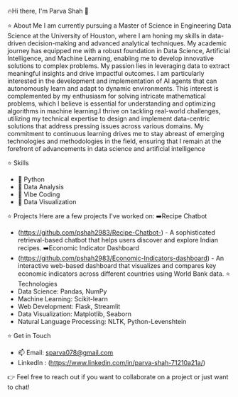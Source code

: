  
🔥Hi there, I'm Parva Shah 👋

⭐ About Me
I am currently pursuing a Master of Science in Engineering Data Science at the University of Houston, 
where I am honing my skills in data-driven decision-making and advanced analytical techniques. My academic 
journey has equipped me with a robust foundation in Data Science, Artificial Intelligence, and Machine Learning, 
enabling me to develop innovative solutions to complex problems.
My passion lies in leveraging data to extract 
meaningful insights and drive impactful outcomes. I am particularly interested in the development and implementation
of AI agents that can autonomously learn and adapt to dynamic environments. This interest is complemented by my 
enthusiasm for solving intricate mathematical problems, which I believe is essential for understanding and optimizing 
algorithms in machine learning.I thrive on tackling real-world challenges, utilizing my technical expertise to design
and implement data-centric solutions that address pressing issues across various domains.
My commitment to continuous learning drives me to stay abreast of emerging technologies and methodologies
in the field, ensuring that I remain at the forefront of advancements in data science and artificial intelligence

⭐ Skills
- 🌟 Python
- 🌟 Data Analysis
- 🌟 Vibe Coding
- 🌟 Data Visualization

⭐ Projects
Here are a few projects I've worked on:
➡️Recipe Chatbot
- (https://github.com/pshah2983/Recipe-Chatbot-) - A sophisticated retrieval-based chatbot that helps users discover and explore Indian recipes.
➡️Economic Indicator Dashboard
- (https://github.com/pshah2983/Economic-Indicators-dashboard) - An interactive web-based dashboard that visualizes and compares key economic indicators across different countries using World Bank data.
⭐ Technologies
- Data Science: Pandas, NumPy
- Machine Learning: Scikit-learn
- Web Development: Flask, Streamlit
- Data Visualization: Matplotlib, Seaborn
- Natural Language Processing: NLTK, Python-Levenshtein

⭐ Get in Touch
- 📫 Email: sparva078@gmail.com
- LinkedIn : (https://www.linkedin.com/in/parva-shah-71210a21a/)

👉 Feel free to reach out if you want to collaborate on a project or just want to chat!

